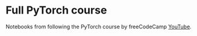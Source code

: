 # Full PyTorch course

Notebooks from following the PyTorch course by freeCodeCamp [YouTube](https://www.youtube.com/watch?v=V_xro1bcAuA). 